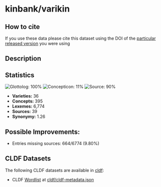# kinbank/varikin

## How to cite

If you use these data please cite
this dataset using the DOI of the [particular released version](../../releases/) you were using

## Description


## Statistics


![Glottolog: 100%](https://img.shields.io/badge/Glottolog-100%25-brightgreen.svg "Glottolog: 100%")
![Concepticon: 11%](https://img.shields.io/badge/Concepticon-11%25-red.svg "Concepticon: 11%")
![Source: 90%](https://img.shields.io/badge/Source-90%25-green.svg "Source: 90%")

- **Varieties:** 36
- **Concepts:** 395
- **Lexemes:** 6,774
- **Sources:** 39
- **Synonymy:** 1.26

## Possible Improvements:



- Entries missing sources: 664/6774 (9.80%)

## CLDF Datasets

The following CLDF datasets are available in [cldf](cldf):

- CLDF [Wordlist](https://github.com/cldf/cldf/tree/master/modules/Wordlist) at [cldf/cldf-metadata.json](cldf/cldf-metadata.json)